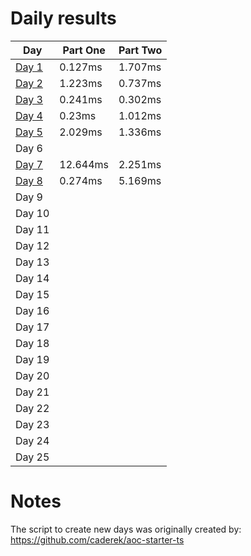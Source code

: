 # Daily results

| Day                           | Part One   | Part Two   |
| ----------------------------- | ---------- | ---------- |
| [Day 1](./src/day1/index.ts)  |  0.127ms   |   1.707ms  |
| [Day 2](./src/day2/index.ts)  |  1.223ms   |   0.737ms  |
| [Day 3](./src/day3/index.ts)  |  0.241ms   |   0.302ms  |
| [Day 4](./src/day4/index.ts)  |  0.23ms    |   1.012ms  |
| [Day 5](./src/day5/index.ts)  |  2.029ms   |   1.336ms  |
| Day 6                         |            |            |
| [Day 7](./src/day7/index.ts)  |  12.644ms  |   2.251ms  |
| [Day 8](./src/day8/index.ts)  |  0.274ms   |   5.169ms  |
| Day 9                         |            |            |
| Day 10                        |            |            |
| Day 11                        |            |            |
| Day 12                        |            |            |
| Day 13                        |            |            |
| Day 14                        |            |            |
| Day 15                        |            |            |
| Day 16                        |            |            |
| Day 17                        |            |            |
| Day 18                        |            |            |
| Day 19                        |            |            |
| Day 20                        |            |            |
| Day 21                        |            |            |
| Day 22                        |            |            |
| Day 23                        |            |            |
| Day 24                        |            |            |
| Day 25                        |            |            |


# Notes
The script to create new days was originally created by:
https://github.com/caderek/aoc-starter-ts 
